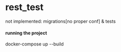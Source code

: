 # rest_test
not implemented: migrations[no proper conf] & tests
#### running the project
docker-compose up --build
